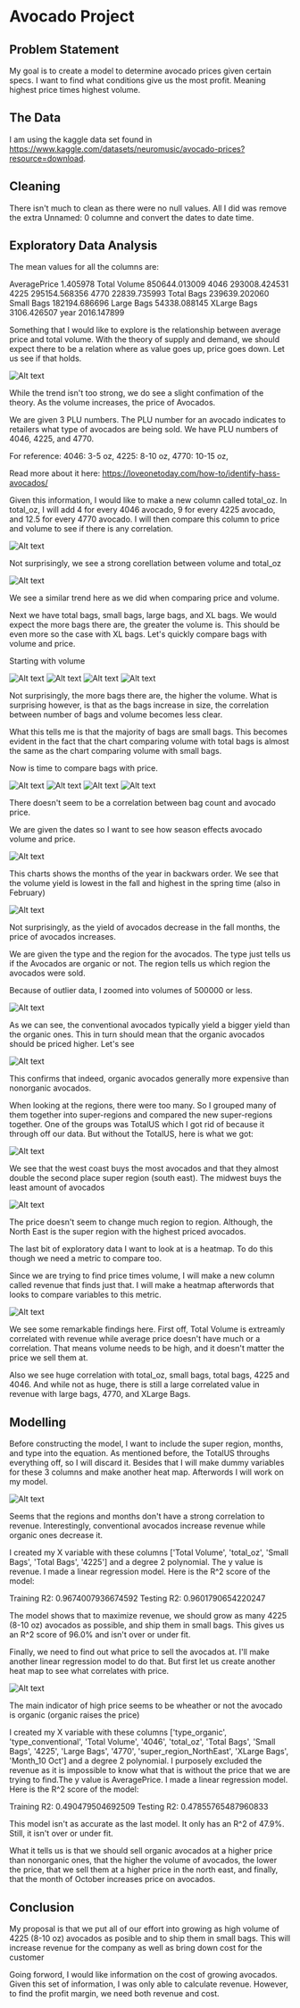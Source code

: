 # Avocado Project

## Problem Statement

My goal is to create a model to determine avocado prices given certain specs. I want to find what conditions give us the most profit. Meaning highest price times highest volume.

## The Data

I am using the kaggle data set found in https://www.kaggle.com/datasets/neuromusic/avocado-prices?resource=download.

## Cleaning 

There isn't much to clean as there were no null values. All I did was remove the extra Unnamed: 0 columne and convert the dates to date time.

## Exploratory Data Analysis

The mean values for all the columns are:

AveragePrice         1.405978
Total Volume    850644.013009
4046            293008.424531
4225            295154.568356
4770             22839.735993
Total Bags      239639.202060
Small Bags      182194.686696
Large Bags       54338.088145
XLarge Bags       3106.426507
year              2016.147899

Something that I would like to explore is the relationship between average price and total volume. With the theory of supply and demand, we should expect there to be a relation where as value goes up, price goes down. Let us see if that holds.

![Alt text](./pics/Comparing_Volume_and_Price.png)

While the trend isn't too strong, we do see a slight confimation of the theory. As the volume increases, the price of Avocados.

We are given 3 PLU numbers. The PLU number for an avocado indicates to retailers what type of avocados are being sold. We have PLU numbers of 4046, 4225, and 4770.

For reference: 4046: 3-5 oz, 4225: 8-10 oz, 4770: 10-15 oz,

Read more about it here: https://loveonetoday.com/how-to/identify-hass-avocados/

Given this information, I would like to make a new column called total_oz. In total_oz, I will add 4 for every 4046 avocado, 9 for every 4225 avocado, and 12.5 for every 4770 avocado. I will then compare this column to price and volume to see if there is any correlation.

![Alt text](./pics/Comparing_Volume_and_Oz.png)

Not surprisingly, we see a strong corellation between volume and total_oz

![Alt text](./pics/Comparing_Oz_and_Price.png)

We see a similar trend here as we did when comparing price and volume.

Next we have total bags, small bags, large bags, and XL bags. We would expect the more bags there are, the greater the volume is. This should be even more so the case with XL bags. Let's quickly compare bags with volume and price.

Starting with volume

![Alt text](./pics/Comparing_Volume_and_Total_Bags.png)
![Alt text](./pics/Comparing_Volume_and_Small_Bags.png)
![Alt text](./pics/Comparing_Volume_and_Large_Bags.png)
![Alt text](./pics/Comparing_Volume_and_Xlarge_Bags.png)

Not surprisingly, the more bags there are, the higher the volume. What is surprising however, is that as the bags increase in size, the correlation between number of bags and volume becomes less clear.

What this tells me is that the majority of bags are small bags. This becomes evident in the fact that the chart comparing volume with total bags is almost the same as the chart comparing volume with small bags.

Now is time to compare bags with price.

![Alt text](./pics/Comparing_Total_Bags_and_Price.png)
![Alt text](./pics/Comparing_Small_Bags_and_Price.png)
![Alt text](./pics/Comparing_Large_Bags_and_Price.png)
![Alt text](./pics/Comparing_XLarge_Bags_and_Price.png)

There doesn't seem to be a correlation between bag count and avocado price.

We are given the dates so I want to see how season effects avocado volume and price.

![Alt text](./pics/Comparing_Dats_and_Volume.png)

This charts shows the months of the year in backwars order. We see that the volume yield is lowest in the fall and highest in the spring time (also in February)

![Alt text](./pics/Comparing_Dates_and_Price.png)

Not surprisingly, as the yield of avocados decrease in the fall months, the price of avocados increases.

We are given the type and the region for the avocados. The type just tells us if the Avocados are organic or not. The region tells us which region the avocados were sold.

Because of outlier data, I zoomed into volumes of 500000 or less.

![Alt text](./pics/Comparing_Types_and_Volume.png)

As we can see, the conventional avocados typically yield a bigger yield than the organic ones. This in turn should mean that the organic avocados should be priced higher. Let's see

![Alt text](./pics/Comparing_Types_and_Price.png)

This confirms that indeed, organic avocados generally more expensive than nonorganic avocados.

When looking at the regions, there were too many. So I grouped many of them together into super-regions and compared the new super-regions together. One of the groups was TotalUS which I got rid of because it through off our data. But without the TotalUS, here is what we got:

![Alt text](./pics/Comparing_Regions_and_Volume.png)

We see that the west coast buys the most avocados and that they almost double the second place super region (south east). The midwest buys the least amount of avocados

![Alt text](./pics/Comparing_Regions_and_Price.png)

The price doesn't seem to change much region to region. Although, the North East is the super region with the highest priced avocados.

The last bit of exploratory data I want to look at is a heatmap. To do this though we need a metric to compare too.

Since we are trying to find price times volume, I will make a new column called revenue that finds just that. I will make a heatmap afterwords that looks to compare variables to this metric.

![Alt text](./pics/heatmap1.png)

We see some remarkable findings here. First off, Total Volume is extreamly correlated with revenue while average price doesn't have much or a correlation. That means volume needs to be high, and it doesn't matter the price we sell them at.

Also we see huge correlation with total_oz, small bags, total bags, 4225 and 4046. And while not as huge, there is still a large correlated value in revenue with large bags, 4770, and XLarge Bags.

## Modelling

Before constructing the model, I want to include the super region, months, and type into the equation. As mentioned before, the TotalUS throughs everything off, so I will discard it. Besides that I will make dummy variables for these 3 columns and make another heat map. Afterwords I will work on my model.

![Alt text](./pics/heatmap_revenue.png)

Seems that the regions and months don't have a strong correlation to revenue. Interestingly, conventional avocados increase revenue while organic ones decrease it.

I created my X variable with these columns ['Total Volume', 'total_oz', 'Small Bags', 'Total Bags', '4225'] and a degree 2 polynomial. The y value is revenue. I made a linear regression model. Here is the R^2 score of the model:

Training R2: 0.9674007936674592
Testing R2: 0.9601790654220247

The model shows that to maximize revenue, we should grow as many 4225 (8-10 oz) avocados as possible, and ship them in small bags. This gives us an R^2 score of 96.0% and isn't over or under fit.

Finally, we need to find out what price to sell the avocados at. I'll make another linear regression model to do that. But first let us create another heat map to see what correlates with price.

![Alt text](./pics/heatmap_price.png)

The main indicator of high price seems to be wheather or not the avocado is organic (organic raises the price)

I created my X variable with these columns ['type_organic', 'type_conventional', 'Total Volume', '4046', 'total_oz', 'Total Bags', 'Small Bags', '4225', 'Large Bags', '4770', 'super_region_NorthEast', 'XLarge Bags', 'Month_10 Oct'] and a degree 2 polynomial. I purposely excluded the revenue as it is impossible to know what that is without the price that we are trying to find.The y value is AveragePrice. I made a linear regression model. Here is the R^2 score of the model:

Training R2: 0.490479504692509
Testing R2: 0.47855765487960833

This model isn't as accurate as the last model. It only has an R^2 of 47.9%. Still, it isn't over or under fit.

What it tells us is that we should sell organic avocados at a higher price than nonorganic ones, that the higher the volume of avocados, the lower the price, that we sell them at a higher price in the north east, and finally, that the month of October increases price on avocados.

## Conclusion

My proposal is that we put all of our effort into growing as high volume of 4225 (8-10 oz) avocados as posible and to ship them in small bags. This will increase revenue for the company as well as bring down cost for the customer

Going forword, I would like information on the cost of growing avocados. Given this set of information, I was only able to calculate revenue. However, to find the profit margin, we need both revenue and cost.